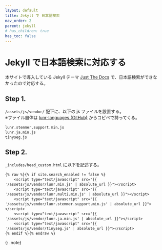 ```yaml
---
layout: default
title: Jekyll で 日本語検索
nav_order: 2
parent: jekyll
# has_children: true
has_toc: false
---
```


# Jekyll で日本語検索に対応する

本サイトで導入している Jekyll テーマ [Just The Docs](https://github.com/just-the-docs/just-the-docs) で、日本語検索ができなかったので対応する。

## Step 1.
`/assets/js/vendor/` 配下に、以下の js ファイルを設置する。<br>
※ファイル自体は [lunr-languages (GitHub)](https://github.com/MihaiValentin/lunr-languages) からコピペで持ってくる。
```
lunr.stemmer.support.min.js
lunr.ja.min.js
tinyseg.js
```

## Step 2.
`_includes/head_custom.html` に以下を記述する。
```
{% raw %}{% if site.search_enabled != false %}
    <script type="text/javascript" src="{{ '/assets/js/vendor/lunr.min.js' | absolute_url }}"></script>
    <script type="text/javascript" src="{{ '/assets/js/vendor/lunr.multi.min.js' | absolute_url }}"></script>
    <script type="text/javascript" src="{{ '/assets/js/vendor/lunr.stemmer.support.min.js' | absolute_url }}"></script>
    <script type="text/javascript" src="{{ '/assets/js/vendor/lunr.ja.min.js' | absolute_url }}"></script>
    <script type="text/javascript" src="{{ '/assets/js/vendor/tinyseg.js' | absolute_url }}"></script>
{% endif %}{% endraw %}
```
{: .note}
<script>タグの読み込み順序注意！

## Step 3.
`assets/js/just-the-docs.js` にある `var index = lunr(function(){` のすぐ下の行に `this.use(lunr.ja);` を追記する。
以下のような感じで：
``` 
      var index = lunr(function(){
        
        this.use(lunr.ja); // これを追加
        
        this.ref('id');
        this.field('title', { boost: 200 });
        this.field('content', { boost: 2 });
        {%- if site.search.rel_url != false %}
        this.field('relUrl');
```

## 出力結果
できた。
![result image](/assets/images/ja-search-results.png)


## 補足
複数言語対応として、[こちら](https://github.com/just-the-docs/just-the-docs/issues/59#issuecomment-1807080785) の方法があるものの、ロシア語など他の言語ではできるようだが、日本語だとうまくいかず、沼った。
```
this.use(lunr.multiLanguage('en', 'ru') );
```
どうやら js の既知問題らしい。

## 参考
+ [jekyll で検索を実装する方法- lunr の日本語対応](https://blog.tamesuu.com/2018/07/21/56/)
